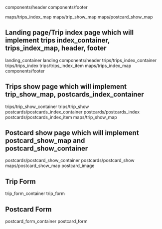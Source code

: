 


components/header
components/footer

maps/trips_index_map
maps/trip_show_map
maps/postcard_show_map


## Landing page/Trip index page which will implement trips index_container, trips_index_map, header, footer
landing_container
landing
  components/header
  trips/trips_index_container
  trips/trips_index
  trips/trips_index_item
  maps/trips_index_map
  components/footer

## Trips show page which will implement trip_show_map, postcards_index_container
trips/trip_show_container
trips/trip_show
  postcards/postcards_index_container
  postcards/postcards_index
  postcards/postcards_index_item
  maps/trip_show_map

## Postcard show page which will implement postcard_show_map and postcard_show_container
postcards/postcard_show_container
postcards/postcard_show
  maps/postcard_show_map
  postcard_image


## Trip Form 
  trip_form_container
  trip_form

## Postcard Form
  postcard_form_container
  postcard_form
